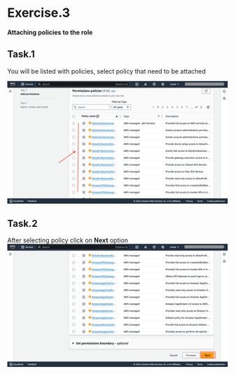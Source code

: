  
 

# Exercise.3
**Attaching policies to the role**

## Task.1

You will be listed with policies, select policy that need to be attached

![img](labvalid-img7.png)

## Task.2


After selecting policy click on **Next** option
![img](labvalid-img8.png)


 
 
 
<question source="https://raw.githubusercontent.com/GaneshHC/solid-disco/codespace-solid-disco-x6p4rpvjwj63vpv7/lab-validation/valid-quest1.md" />

<question source="https://raw.githubusercontent.com/GaneshHC/solid-disco/codespace-solid-disco-x6p4rpvjwj63vpv7/lab-validation/valid-quest2.md" />
 
